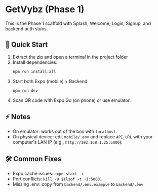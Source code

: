 # GetVybz (Phase 1)

This is the Phase 1 scaffold with Splash, Welcome, Login, Signup, and backend auth stubs.

## 🚀 Quick Start

1. Extract the zip and open a terminal in the project folder
2. Install dependencies:
   ```bash
   npm run install:all
   ```
3. Start both Expo (mobile) + Backend:
   ```bash
   npm run dev
   ```
4. Scan QR code with Expo Go (on phone) or use emulator.

## ⚡ Notes
- On emulator: works out of the box with `localhost`.
- On physical device: edit `mobile/.env` and replace `API_URL` with your computer's LAN IP (e.g., `http://192.168.1.25:5000`).

## 🛠 Common Fixes
- Expo cache issues: `expo start -c`
- Port conflicts: `kill -9 $(lsof -t -i:5000)`
- Missing .env: copy from `backend/.env.example` to `backend/.env`
